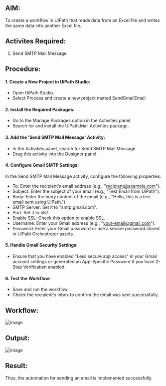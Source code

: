 ## AIM: 
  To create a workflow in UiPath that reads data from an Excel file and writes the same data into another Excel file.
 
## Activites Required:
  1. Send SMTP Mail Message

## Procedure:
  #### 1. Create a New Project in UiPath Studio:
  - Open UiPath Studio.
  - Select Process and create a new project named SendGmailEmail.

#### 2. Install the Required Packages:
  - Go to the Manage Packages option in the Activities panel.
  - Search for and install the UiPath.Mail.Activities package.

#### 3. Add the 'Send SMTP Mail Message' Activity:
  - In the Activities panel, search for Send SMTP Mail Message.
  - Drag this activity into the Designer panel.

#### 4. Configure Gmail SMTP Settings:
  In the Send SMTP Mail Message activity, configure the following properties:
  - To: Enter the recipient’s email address (e.g., "recipient@example.com").
  - Subject: Enter the subject of your email (e.g., "Test Email from UiPath").
  - Body: Enter the body content of the email (e.g., "Hello, this is a test email sent using UiPath.").
  - SMTP Server: Set it to "smtp.gmail.com".
  - Port: Set it to 587.
  - Enable SSL: Check this option to enable SSL.
  - Username: Enter your Gmail address (e.g., "your-email@gmail.com").
  - Password: Enter your Gmail password or use a secure password stored in UiPath Orchestrator assets.

#### 5. Handle Gmail Security Settings:
  - Ensure that you have enabled "Less secure app access" in your Gmail account settings or generated an App-Specific Password if you have 2-Step Verification enabled.

#### 6. Test the Workflow:
  - Save and run the workflow.
  - Check the recipient's inbox to confirm the email was sent successfully.

## Workflow:
![image](https://github.com/user-attachments/assets/05739ce1-d092-4fcb-9b03-623e81e93e6b)

## Output:
![image](https://github.com/user-attachments/assets/e2b4669c-f60a-4452-99cb-2ee655be4717)

## Result:
  Thus, the automation for sending an email is implemented successfully.
